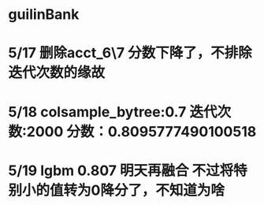 # guilinBank

# 5/17 删除acct_6\7 分数下降了，不排除迭代次数的缘故

# 5/18 colsample_bytree:0.7 迭代次数:2000 分数：0.8095777490100518

# 5/19 lgbm 0.807 明天再融合  不过将特别小的值转为0降分了，不知道为啥